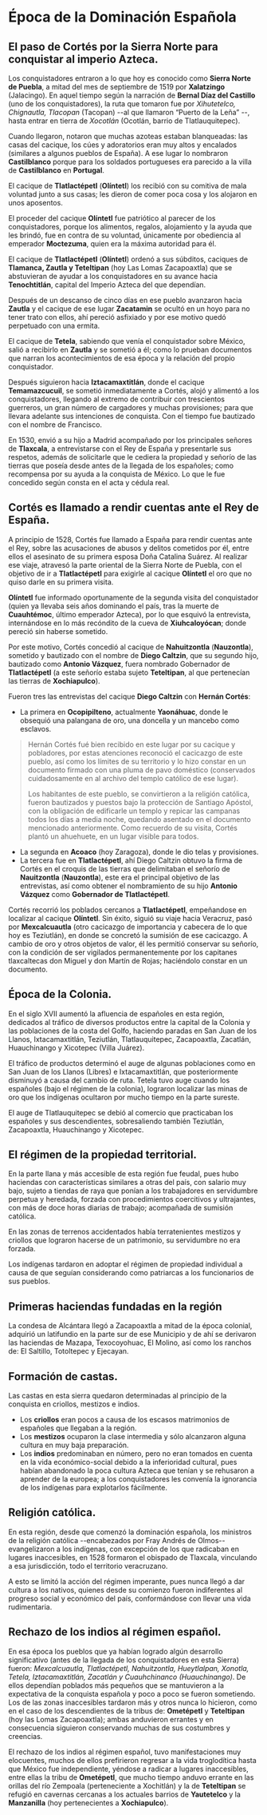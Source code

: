 # Época de la Dominación Española


## El paso de Cortés por la Sierra Norte para conquistar al imperio Azteca.

Los conquistadores entraron a lo que hoy es conocido como **Sierra Norte de Puebla**, a mitad del mes de septiembre de 1519 por **Xalatzingo** (Jalacingo). En aquel tiempo según la narración de **Bernal Díaz del Castillo** (uno de los conquistadores), la ruta que tomaron fue por *Xihutetelco, Chignautla, Tlacopan* (Tacopan) --al que llamaron “Puerto de la Leña” --, hasta entrar en tierra de *Xocotlán* (Ocotlán, barrio de Tlatlauquitepec).

Cuando llegaron, notaron que muchas azoteas estaban blanqueadas: las casas del cacique, los cúes y adoratorios eran muy altos y encalados (similares a algunos pueblos de España). A ese lugar lo nombraron **Castilblanco** porque para los soldados portugueses era parecido a la villa de **Castilblanco** en **Portugal**. 

El cacique de **Tlatlactépetl** (**Olíntetl**) los recibió con su comitiva de mala voluntad junto a sus casas; les dieron de comer poca cosa y los alojaron en unos aposentos.

El proceder del cacique **Olíntetl** fue patriótico al parecer de los conquistadores, porque los alimentos, regalos, alojamiento y la ayuda que les brindó, fue en contra de su voluntad, únicamente por obediencia al emperador **Moctezuma**, quien era la máxima autoridad para él.

El cacique de **Tlatlactépetl** (**Olíntetl**) ordenó a sus súbditos, caciques de **Tlamanca,  Zautla y Teteltipan** (hoy Las Lomas Zacapoaxtla) que se abstuvieran de ayudar a los conquistadores en su avance hacia **Tenochtitlán**, capital del Imperio Azteca del que dependían.

Después de un descanso de cinco días en ese pueblo avanzaron hacia **Zautla** y el cacique de ese lugar **Zacatamin** se ocultó en un hoyo para no tener trato con ellos, ahí pereció asfixiado y por ese motivo quedó perpetuado con una ermita.

El cacique de **Tetela**, sabiendo que venía el conquistador sobre México, salió a recibirlo en **Zautla** y se sometió a él; como lo prueban documentos que narran los acontecimientos de esa época y la relación del propio conquistador.

Después siguieron hacia **Iztacamaxtitlán**, donde el cacique **Temamazcucuil**, se sometió inmediatamente a Cortés, alojó y alimentó a los conquistadores, llegando al extremo de contribuir con trescientos guerreros, un gran número de cargadores y muchas provisiones; para que llevara adelante sus intenciones de conquista. Con el tiempo fue bautizado con el nombre de Francisco.

En 1530, envió a su hijo a Madrid acompañado por los principales señores de **Tlaxcala**, a entrevistarse con el Rey de España y presentarle sus respetos, además de solicitarle que le cediera la propiedad y señorío de las tierras que poseía desde antes de la llegada de los españoles; como recompensa por su ayuda a la conquista de México. Lo que le fue concedido según consta en el acta y cédula real.


## Cortés es llamado a rendir cuentas ante el Rey de España.

A principio de 1528, Cortés fue llamado a España para rendir cuentas ante el Rey, sobre las acusaciones de abusos y delitos cometidos por él, entre ellos el asesinato de su primera esposa Doña Catalina Suárez. Al realizar ese viaje, atravesó la parte oriental de la Sierra Norte de Puebla, con el objetivo de ir a **Tlatlactépetl** para exigirle al cacique **Olíntetl** el oro que no quiso darle en su primera visita.

**Olíntetl** fue informado oportunamente de la segunda visita del conquistador (quien ya llevaba seis años dominando el país, tras la muerte de **Cuauhtémoc**, último emperador Azteca), por lo que esquivó la entrevista, internándose en lo más recóndito de la cueva de **Xiuhcaloyócan**; donde pereció sin haberse sometido.

Por este motivo, Cortés concedió al cacique de **Nahuitzontla** (**Nauzontla**), sometido y bautizado con el nombre de **Diego Caltzin**, que su segundo hijo, bautizado como **Antonio Vázquez**, fuera nombrado Gobernador de **Tlatlactépetl** (a este señorío estaba sujeto **Teteltipan**, al que pertenecían las tierras de **Xochiapulco**).

Fueron tres las entrevistas del cacique **Diego Caltzin** con **Hernán Cortés**:

* La primera en **Ocopipilteno**, actualmente **Yaonáhuac**, donde le obsequió una palangana de oro, una doncella y un mancebo como esclavos.

> Hernán Cortés fué bien recibido en este lugar por su cacique y pobladores, por estas atenciones reconoció el cacicazgo de este pueblo, así como los límites de su territorio y lo hizo constar en un documento firmado con una pluma de pavo doméstico (conservados cuidadosamente en al archivo del templo católico de ese lugar).
>
>Los habitantes de este pueblo, se convirtieron a la religión católica, fueron bautizados y puestos bajo la protección de Santiago Apóstol, con la obligación de edificarle un templo y repicar las campanas todos los días a media noche, quedando asentado en el documento mencionado anteriormente. Como recuerdo de su visita, Cortés plantó un ahuehuete, en un lugar visible para todos.

* La segunda en **Acoaco** (hoy Zaragoza), donde le dio telas y provisiones.
* La tercera fue en **Tlatlactépetl**, ahí Diego Caltzin obtuvo la firma de Cortés en el croquis de las tierras que delimitaban el señorío de **Nauitzontla** (**Nauzontla**), este era el principal objetivo de las entrevistas, así como obtener el nombramiento de su hijo **Antonio Vázquez** como **Gobernador de Tlatlactépetl**.

Cortés recorrió los poblados cercanos a **Tlatlactépetl**, empeñandose en localizar al cacique **Olíntetl**. Sin éxito, siguió su viaje hacia Veracruz, pasó por **Mexcalcuautla** (otro cacicazgo de importancia y cabecera de lo que hoy es Teziutlán), en donde se concretó la sumisión de ese cacicazgo. A cambio de oro y otros objetos de valor, él les permitió conservar su señorío, con la condición de  ser vigilados permanentemente por los capitanes tlaxcaltecas don Miguel y don Martín de Rojas; haciéndolo constar en un documento.


## Época de la Colonia.

En el siglo XVII aumentó la afluencia de españoles en esta región, dedicados al tráfico de diversos productos entre la capital de la Colonia y las poblaciones de la costa del Golfo, haciendo paradas en San Juan de los Llanos, Ixtacamaxtitlán, Teziutlán, Tlatlauquitepec, Zacapoaxtla, Zacatlán, Huauchinango y Xicotepec (Villa Juárez).

El tráfico de productos determinó el auge de algunas poblaciones como en San Juan de los Llanos (Libres) e Ixtacamaxtitlán, que posteriormente disminuyó a causa del cambio de ruta.
Tetela tuvo auge cuando los españoles (bajo el régimen de la colonia), lograron localizar las minas de oro que los indígenas ocultaron por mucho tiempo en la parte sureste.

El auge de Tlatlauquitepec se debió al comercio que practicaban los españoles y sus descendientes, sobresaliendo también Teziutlán, Zacapoaxtla, Huauchinango y Xicotepec.


## El régimen de la propiedad territorial.

En la parte llana y más accesible de esta región fue feudal, pues hubo haciendas con características similares a otras del país, con salario muy bajo, sujeto a tiendas de raya que ponían a los trabajadores en servidumbre perpetua y heredada, forzada con procedimientos coercitivos y ultrajantes, con más de doce horas diarias de trabajo; acompañada de sumisión católica.

En las zonas de terrenos accidentados había terratenientes mestizos y criollos que lograron hacerse de un patrimonio, su servidumbre no era forzada.

Los indígenas tardaron en adoptar el régimen de propiedad individual a causa de que seguían considerando como patriarcas a los funcionarios de sus pueblos.

## Primeras haciendas fundadas en la región

La condesa de Alcántara llegó a Zacapoaxtla a mitad de la época colonial, adquirió un latifundio en la parte sur de ese Municipio y de ahí se derivaron las haciendas de Mazapa, Texocoyohuac, El Molino, así como los ranchos de: El Saltillo, Totoltepec y Ejecayan.


## Formación de castas.

Las castas en esta sierra quedaron determinadas al principio de la conquista en criollos, mestizos e indios.

* Los **criollos** eran pocos a causa de los escasos matrimonios de españoles que llegaban a la región.
* Los **mestizos** ocuparon la clase intermedia y sólo alcanzaron alguna cultura en muy baja preparación.
* Los **indios** predominaban en número, pero no eran tomados en cuenta en la vida económico-social debido a la inferioridad cultural, pues habían abandonado la poca cultura Azteca que tenían y se rehusaron a aprender de la europea; a los conquistadores les convenía la ignorancia de los indígenas para explotarlos fácilmente.


## Religión católica.

En esta región, desde que comenzó la dominación española, los ministros de la religión católica --encabezados por Fray Andrés de Olmos-- evangelizaron a los indígenas, con excepción de los que radicaban en lugares inaccesibles, en 1528 formaron el obispado de Tlaxcala, vinculando a esa jurisdicción, todo el territorio veracruzano.

A esto se limitó la acción del régimen imperante, pues nunca llegó a dar cultura a los nativos, quienes desde su comienzo fueron indiferentes al progreso social y económico del país, conformándose con llevar una vida rudimentaria.


## Rechazo  de los indios al régimen español.

En esa época los pueblos que ya habían logrado algún desarrollo significativo (antes de la llegada de los conquistadores en esta Sierra) fueron: *Mexcalcuautla, Tlatlactépetl, Nahuitzontla, Hueytlalpan, Xonotla, Tetela, Iztacamaxtitlán, Zacatlán y  Cuauhchinanco (Huauchinango)*. De ellos dependían poblados más pequeños que se mantuvieron a la expectativa de la conquista española y poco a poco se fueron sometiendo. Los de las zonas inaccesibles tardaron más y otros nunca lo hicieron, como en el caso de los descendientes de la tribus de: **Ometépetl** y **Teteltipan** (hoy las Lomas Zacapoaxtla); ambas anduvieron errantes y en consecuencia siguieron conservando muchas de sus costumbres y creencias.

El rechazo  de los indios al régimen español, tuvo manifestaciones muy elocuentes, muchos de ellos prefirieron regresar a la vida  troglodítica hasta que México fue independiente, yéndose a radicar a lugares inaccesibles, entre ellas la tribu de **Ometépetl**, que mucho tiempo anduvo errante en las orillas del río Zempoala  (perteneciente a Xochitlán) y la de **Teteltipan** se refugió en cavernas cercanas a los actuales barrios de **Yautetelco** y la **Manzanilla** (hoy pertenecientes a **Xochiapulco**).

<Licence />